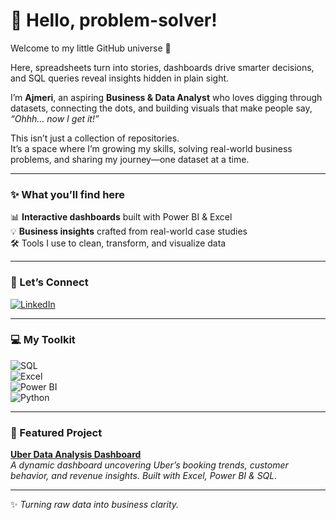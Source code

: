 # 🌸 Hello, problem-solver!  

Welcome to my little GitHub universe 🚀   

Here, spreadsheets turn into stories, dashboards drive smarter decisions, and SQL queries reveal insights hidden in plain sight.  

I’m **Ajmeri**, an aspiring **Business & Data Analyst** who loves digging through datasets, connecting the dots, and building visuals that make people say, *“Ohhh… now I get it!”*  

This isn’t just a collection of repositories.  
It’s a space where I’m growing my skills, solving real-world business problems, and sharing my journey—one dataset at a time.  

---

### ✨ What you’ll find here  
📊 **Interactive dashboards** built with Power BI & Excel  
💡 **Business insights** crafted from real-world case studies  
🛠 Tools I use to clean, transform, and visualize data  

---

### 🔗 Let’s Connect  

[![LinkedIn](https://img.shields.io/badge/-LinkedIn-0077B5?style=flat-square&logo=linkedin&logoColor=white)](https://www.linkedin.com/in/ajmeri-khatun)  

---

### 💻 My Toolkit  

![SQL](https://img.shields.io/badge/-SQL-4479A1?style=flat-square&logo=mysql&logoColor=white)  
![Excel](https://img.shields.io/badge/-Excel-217346?style=flat-square&logo=microsoft-excel&logoColor=white)  
![Power BI](https://img.shields.io/badge/-Power%20BI-F2C811?style=flat-square&logo=power-bi&logoColor=black)  
![Python](https://img.shields.io/badge/-Python-3776AB?style=flat-square&logo=python&logoColor=white)  

---

### 🚕 Featured Project  

**[Uber Data Analysis Dashboard](https://github.com/ajmerikhatun/uber-dashboard)**  
*A dynamic dashboard uncovering Uber’s booking trends, customer behavior, and revenue insights. Built with Excel, Power BI & SQL.*  

---

✨ *Turning raw data into business clarity.*  
